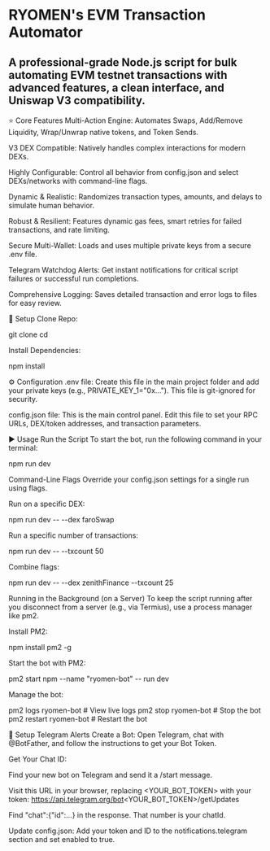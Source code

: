 # RYOMEN's EVM Transaction Automator
## A professional-grade Node.js script for bulk automating EVM testnet transactions with advanced features, a clean interface, and Uniswap V3 compatibility.

⭐ Core Features
Multi-Action Engine: Automates Swaps, Add/Remove Liquidity, Wrap/Unwrap native tokens, and Token Sends.

V3 DEX Compatible: Natively handles complex interactions for modern DEXs.

Highly Configurable: Control all behavior from config.json and select DEXs/networks with command-line flags.

Dynamic & Realistic: Randomizes transaction types, amounts, and delays to simulate human behavior.

Robust & Resilient: Features dynamic gas fees, smart retries for failed transactions, and rate limiting.

Secure Multi-Wallet: Loads and uses multiple private keys from a secure .env file.

Telegram Watchdog Alerts: Get instant notifications for critical script failures or successful run completions.

Comprehensive Logging: Saves detailed transaction and error logs to files for easy review.

🚀 Setup
Clone Repo:

git clone <your-repo-url>
cd <your-repo-folder>

Install Dependencies:

npm install

⚙️ Configuration
.env file: Create this file in the main project folder and add your private keys (e.g., PRIVATE_KEY_1="0x..."). This file is git-ignored for security.

config.json file: This is the main control panel. Edit this file to set your RPC URLs, DEX/token addresses, and transaction parameters.

▶️ Usage
Run the Script
To start the bot, run the following command in your terminal:

npm run dev

Command-Line Flags
Override your config.json settings for a single run using flags.

Run on a specific DEX:

npm run dev -- --dex faroSwap

Run a specific number of transactions:

npm run dev -- --txcount 50

Combine flags:

npm run dev -- --dex zenithFinance --txcount 25

Running in the Background (on a Server)
To keep the script running after you disconnect from a server (e.g., via Termius), use a process manager like pm2.

Install PM2:

npm install pm2 -g

Start the bot with PM2:

pm2 start npm --name "ryomen-bot" -- run dev

Manage the bot:

pm2 logs ryomen-bot   # View live logs
pm2 stop ryomen-bot    # Stop the bot
pm2 restart ryomen-bot # Restart the bot

🔔 Setup Telegram Alerts
Create a Bot: Open Telegram, chat with @BotFather, and follow the instructions to get your Bot Token.

Get Your Chat ID:

Find your new bot on Telegram and send it a /start message.

Visit this URL in your browser, replacing <YOUR_BOT_TOKEN> with your token: https://api.telegram.org/bot<YOUR_BOT_TOKEN>/getUpdates

Find "chat":{"id":...} in the response. That number is your chatId.

Update config.json: Add your token and ID to the notifications.telegram section and set enabled to true.
